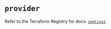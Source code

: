 # `provider`

Refer to the Terraform Registry for docs: [`spotinst`](https://registry.terraform.io/providers/spotinst/spotinst/1.225.0/docs).
